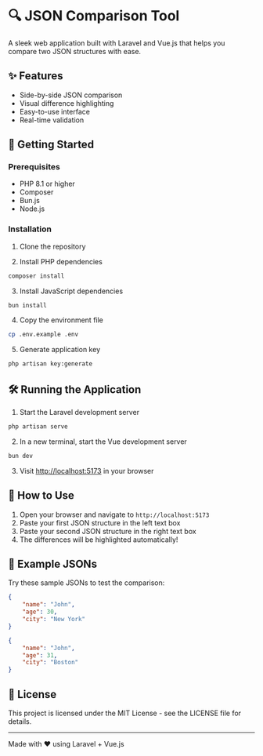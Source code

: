 # 🔍 JSON Comparison Tool

A sleek web application built with Laravel and Vue.js that helps you compare two JSON structures with ease.

## ✨ Features

- Side-by-side JSON comparison
- Visual difference highlighting
- Easy-to-use interface
- Real-time validation

## 🚀 Getting Started

### Prerequisites

- PHP 8.1 or higher
- Composer
- Bun.js
- Node.js

### Installation

1. Clone the repository


2. Install PHP dependencies
```bash
composer install
```

3. Install JavaScript dependencies
```bash
bun install
```

4. Copy the environment file
```bash
cp .env.example .env
```

5. Generate application key
```bash
php artisan key:generate
```

## 🛠️ Running the Application

1. Start the Laravel development server
```bash
php artisan serve
```

2. In a new terminal, start the Vue development server
```bash
bun dev
```

3. Visit [http://localhost:5173](http://localhost:5173) in your browser

## 📝 How to Use

1. Open your browser and navigate to `http://localhost:5173`
2. Paste your first JSON structure in the left text box
3. Paste your second JSON structure in the right text box
4. The differences will be highlighted automatically!

## 🎯 Example JSONs

Try these sample JSONs to test the comparison:

```json
{
    "name": "John",
    "age": 30,
    "city": "New York"
}
```

```json
{
    "name": "John",
    "age": 31,
    "city": "Boston"
}
```

## 📄 License

This project is licensed under the MIT License - see the LICENSE file for details.

---
Made with ❤️ using Laravel + Vue.js